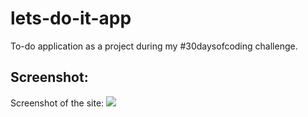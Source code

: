# lets-do-it-app
To-do application as a project during my #30daysofcoding challenge.

## Screenshot:
Screenshot of the site:
![](images/output)

